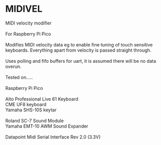 # MIDIVEL
MIDI velocity modifier<br>
<br>
For Raspberry Pi Pico<br>
<br>
Modifies MIDI velocity data eg to enable fine tuning of touch sensitive keyboards. Everything apart from velocity is passed straight through.<br>
<br>
Uses polling and fifo buffers for uart, it is assumed there will be no data overun.<br>
<br>
Tested on.....<br>
<br>
Raspberry Pi Pico<br>
<br>
Alto Professional Live 61 Keyboard<br>
CME UF8 keyboard<br>
Yamaha SHS-10S keytar<br>
<br>
Roland SC-7 Sound Module<br>
Yamaha EMT-10 AWM Sound Expander<br>
<br>
Datapoint Midi Serial Interface Rev 2.0 (3.3V)<br>
